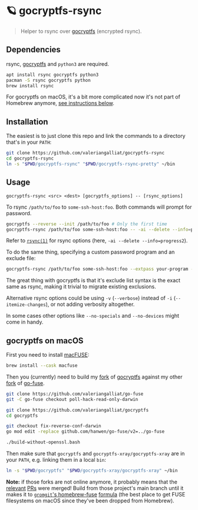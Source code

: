# 🪐 gocryptfs-rsync

> Helper to rsync over [gocryptfs] (encrypted rsync).

[gocryptfs]: https://github.com/rfjakob/gocryptfs

## Dependencies

rsync, [gocryptfs] and `python3` are required.

```sh
apt install rsync gocryptfs python3
pacman -S rsync gocryptfs python
brew install rsync
```

For gocryptfs on macOS, it's a bit more complicated now it's not part of
Homebrew anymore, [see instructions below](#gocryptfs-on-macos).

## Installation

The easiest is to just clone this repo and link the commands to a
directory that's in your `PATH`:

```sh
git clone https://github.com/valeriangalliat/gocryptfs-rsync
cd gocryptfs-rsync
ln -s "$PWD/gocryptfs-rsync" "$PWD/gocryptfs-rsync-pretty" ~/bin
```

## Usage

```
gocryptfs-rsync <src> <dest> [gocryptfs_options] -- [rsync_options]
```

To rsync `/path/to/foo` to `some-ssh-host:foo`. Both commands will
prompt for password.

```sh
gocryptfs --reverse --init /path/to/foo # Only the first time
gocryptfs-rsync /path/to/foo some-ssh-host:foo -- -ai --delete --info=progress2
```

Refer to [`rsync(1)`](https://linux.die.net/man/1/rsync) for rsync
options (here, `-ai --delete --info=progress2`).

To do the same thing, specifying a custom password program and an
exclude file:

```sh
gocryptfs-rsync /path/to/foo some-ssh-host:foo --extpass your-program --exclude-from /path/to/foo/.rsyncignore -- -ai --delete --info=progress2
```

The great thing with gocryptfs is that it's exclude list syntax is the
exact same as rsync, making it trivial to migrate existing exclusions.

Alternative rsync options could be using `-v` (`--verbose`) instead of
`-i` (`--itemize-changes`), or not adding verbosity altogether.

In some cases other options like `--no-specials` and `--no-devices`
might come in handy.

## gocryptfs on macOS

First you need to install [macFUSE](https://osxfuse.github.io/):

```sh
brew install --cask macfuse
```

Then you (currently) need to build my [fork][gocryptfs-fork] of
[gocryptfs] against my other [fork][go-fuse-fork] of [go-fuse].

[go-fuse]: https://github.com/hanwen/go-fuse
[gocryptfs-fork]: https://github.com/valeriangalliat/gocryptfs/tree/fix-reverse-conf-darwin
[go-fuse-fork]: https://github.com/valeriangalliat/go-fuse/tree/poll-hack-read-only-darwin

```sh
git clone https://github.com/valeriangalliat/go-fuse
git -C go-fuse checkout poll-hack-read-only-darwin

git clone https://github.com/valeriangalliat/gocryptfs
cd gocryptfs

git checkout fix-reverse-conf-darwin
go mod edit -replace github.com/hanwen/go-fuse/v2=../go-fuse

./build-without-openssl.bash
```

Then make sure that `gocryptfs` and `gocryptfs-xray/gocryptfs-xray` are
in your `PATH`, e.g. linking them in a local `bin`:

```sh
ln -s "$PWD/gocryptfs" "$PWD/gocryptfs-xray/gocryptfs-xray" ~/bin
```

**Note:** if those forks are not online anymore, it probably means that
the [relevant](https://github.com/hanwen/go-fuse/pull/420)
[PRs](https://github.com/rfjakob/gocryptfs/pull/648) were merged! Build
from those project's main branch until it makes it to
[`gromgit`'s homebrew-fuse](https://github.com/gromgit/homebrew-fuse)
[formula](https://github.com/gromgit/homebrew-fuse/blob/main/Formula/gocryptfs-mac.rb)
(the best place to get FUSE filesystems on macOS since they've been
dropped from Homebrew).
